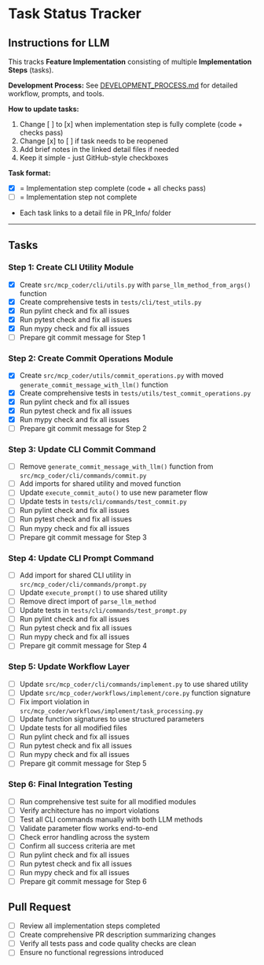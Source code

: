 # Task Status Tracker

## Instructions for LLM

This tracks **Feature Implementation** consisting of multiple **Implementation Steps** (tasks).

**Development Process:** See [DEVELOPMENT_PROCESS.md](./DEVELOPMENT_PROCESS.md) for detailed workflow, prompts, and tools.

**How to update tasks:**
1. Change [ ] to [x] when implementation step is fully complete (code + checks pass)
2. Change [x] to [ ] if task needs to be reopened
3. Add brief notes in the linked detail files if needed
4. Keep it simple - just GitHub-style checkboxes

**Task format:**
- [x] = Implementation step complete (code + all checks pass)
- [ ] = Implementation step not complete
- Each task links to a detail file in PR_Info/ folder

---

## Tasks

### Step 1: Create CLI Utility Module
- [x] Create `src/mcp_coder/cli/utils.py` with `parse_llm_method_from_args()` function
- [x] Create comprehensive tests in `tests/cli/test_utils.py`
- [x] Run pylint check and fix all issues
- [x] Run pytest check and fix all issues
- [x] Run mypy check and fix all issues
- [ ] Prepare git commit message for Step 1

### Step 2: Create Commit Operations Module
- [x] Create `src/mcp_coder/utils/commit_operations.py` with moved `generate_commit_message_with_llm()` function
- [x] Create comprehensive tests in `tests/utils/test_commit_operations.py`
- [x] Run pylint check and fix all issues
- [x] Run pytest check and fix all issues
- [x] Run mypy check and fix all issues
- [ ] Prepare git commit message for Step 2

### Step 3: Update CLI Commit Command
- [ ] Remove `generate_commit_message_with_llm()` function from `src/mcp_coder/cli/commands/commit.py`
- [ ] Add imports for shared utility and moved function
- [ ] Update `execute_commit_auto()` to use new parameter flow
- [ ] Update tests in `tests/cli/commands/test_commit.py`
- [ ] Run pylint check and fix all issues
- [ ] Run pytest check and fix all issues
- [ ] Run mypy check and fix all issues
- [ ] Prepare git commit message for Step 3

### Step 4: Update CLI Prompt Command
- [ ] Add import for shared CLI utility in `src/mcp_coder/cli/commands/prompt.py`
- [ ] Update `execute_prompt()` to use shared utility
- [ ] Remove direct import of `parse_llm_method`
- [ ] Update tests in `tests/cli/commands/test_prompt.py`
- [ ] Run pylint check and fix all issues
- [ ] Run pytest check and fix all issues
- [ ] Run mypy check and fix all issues
- [ ] Prepare git commit message for Step 4

### Step 5: Update Workflow Layer
- [ ] Update `src/mcp_coder/cli/commands/implement.py` to use shared utility
- [ ] Update `src/mcp_coder/workflows/implement/core.py` function signature
- [ ] Fix import violation in `src/mcp_coder/workflows/implement/task_processing.py`
- [ ] Update function signatures to use structured parameters
- [ ] Update tests for all modified files
- [ ] Run pylint check and fix all issues
- [ ] Run pytest check and fix all issues
- [ ] Run mypy check and fix all issues
- [ ] Prepare git commit message for Step 5

### Step 6: Final Integration Testing
- [ ] Run comprehensive test suite for all modified modules
- [ ] Verify architecture has no import violations
- [ ] Test all CLI commands manually with both LLM methods
- [ ] Validate parameter flow works end-to-end
- [ ] Check error handling across the system
- [ ] Confirm all success criteria are met
- [ ] Run pylint check and fix all issues
- [ ] Run pytest check and fix all issues
- [ ] Run mypy check and fix all issues
- [ ] Prepare git commit message for Step 6

## Pull Request
- [ ] Review all implementation steps completed
- [ ] Create comprehensive PR description summarizing changes
- [ ] Verify all tests pass and code quality checks are clean
- [ ] Ensure no functional regressions introduced
